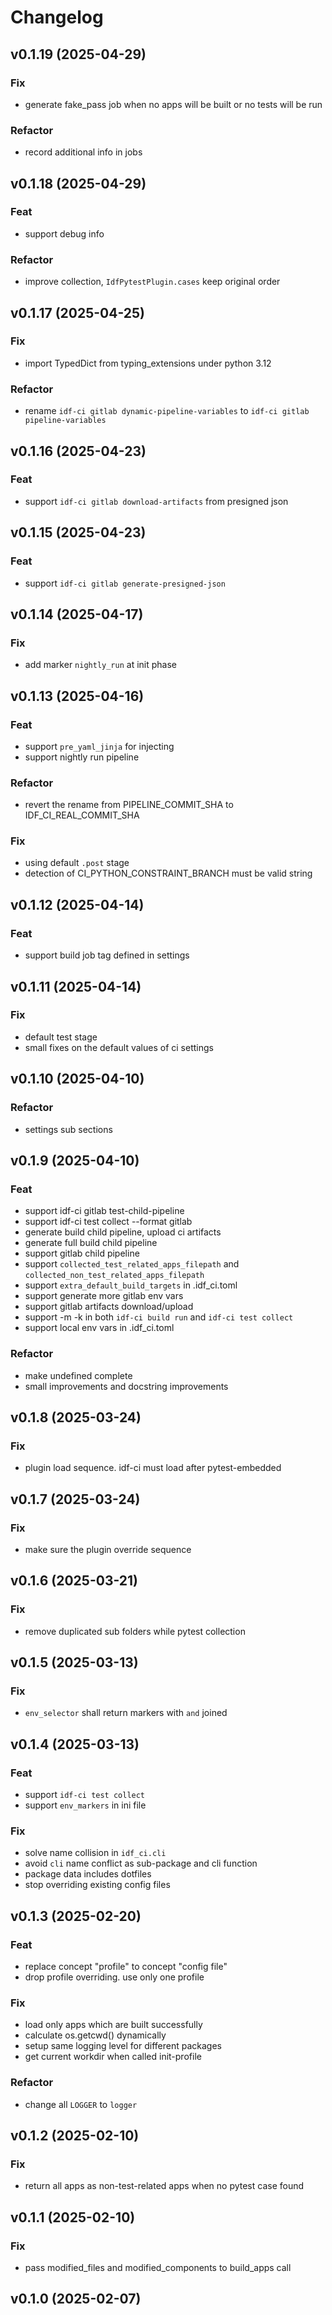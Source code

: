 # Changelog

## v0.1.19 (2025-04-29)

### Fix

- generate fake_pass job when no apps will be built or no tests will be run

### Refactor

- record additional info in jobs

## v0.1.18 (2025-04-29)

### Feat

- support debug info

### Refactor

- improve collection, `IdfPytestPlugin.cases` keep original order

## v0.1.17 (2025-04-25)

### Fix

- import TypedDict from typing_extensions under python 3.12

### Refactor

- rename `idf-ci gitlab dynamic-pipeline-variables` to `idf-ci gitlab pipeline-variables`

## v0.1.16 (2025-04-23)

### Feat

- support `idf-ci gitlab download-artifacts` from presigned json

## v0.1.15 (2025-04-23)

### Feat

- support `idf-ci gitlab generate-presigned-json`

## v0.1.14 (2025-04-17)

### Fix

- add marker `nightly_run` at init phase

## v0.1.13 (2025-04-16)

### Feat

- support `pre_yaml_jinja` for injecting
- support nightly run pipeline

### Refactor

- revert the rename from PIPELINE_COMMIT_SHA to IDF_CI_REAL_COMMIT_SHA

### Fix

- using default `.post` stage
- detection of CI_PYTHON_CONSTRAINT_BRANCH must be valid string

## v0.1.12 (2025-04-14)

### Feat

- support build job tag defined in settings

## v0.1.11 (2025-04-14)

### Fix

- default test stage
- small fixes on the default values of ci settings

## v0.1.10 (2025-04-10)

### Refactor

- settings sub sections

## v0.1.9 (2025-04-10)

### Feat

- support idf-ci gitlab test-child-pipeline
- support idf-ci test collect --format gitlab
- generate build child pipeline, upload ci artifacts
- generate full build child pipeline
- support gitlab child pipeline
- support `collected_test_related_apps_filepath` and `collected_non_test_related_apps_filepath`
- support `extra_default_build_targets` in .idf_ci.toml
- support generate more gitlab env vars
- support gitlab artifacts download/upload
- support -m -k in both `idf-ci build run` and `idf-ci test collect`
- support local env vars in .idf_ci.toml

### Refactor

- make undefined complete
- small improvements and docstring improvements

## v0.1.8 (2025-03-24)

### Fix

- plugin load sequence. idf-ci must load after pytest-embedded

## v0.1.7 (2025-03-24)

### Fix

- make sure the plugin override sequence

## v0.1.6 (2025-03-21)

### Fix

- remove duplicated sub folders while pytest collection

## v0.1.5 (2025-03-13)

### Fix

- `env_selector` shall return markers with `and` joined

## v0.1.4 (2025-03-13)

### Feat

- support `idf-ci test collect`
- support `env_markers` in ini file

### Fix

- solve name collision in `idf_ci.cli`
- avoid `cli` name conflict as sub-package and cli function
- package data includes dotfiles
- stop overriding existing config files

## v0.1.3 (2025-02-20)

### Feat

- replace concept "profile" to concept "config file"
- drop profile overriding. use only one profile

### Fix

- load only apps which are built successfully
- calculate os.getcwd() dynamically
- setup same logging level for different packages
- get current workdir when called init-profile

### Refactor

- change all `LOGGER` to `logger`

## v0.1.2 (2025-02-10)

### Fix

- return all apps as non-test-related apps when no pytest case found

## v0.1.1 (2025-02-10)

### Fix

- pass modified_files and modified_components to build_apps call

## v0.1.0 (2025-02-07)
